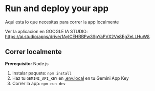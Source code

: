 # Run and deploy your app

Aqui esta lo que necesitas para correr la app localmente

Ver la aplicacion en GOOGLE IA STUDIO: https://ai.studio/apps/drive/1AyICEHBBPw3SpYaPVX2Ve8EgZeLLHuW8

## Correr localmente

**Prerequisito:**  Node.js


1. Instalar paquete:
   `npm install`
2. Haz tu `GEMINI_API_KEY` en [.env.local](.env.local) en tu Gemini App Key
3. Correr la app:
   `npm run dev`
